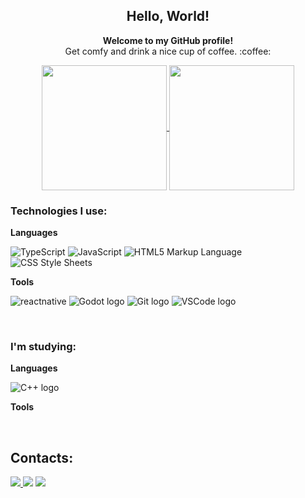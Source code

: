 <div align="center">
  <h2><strong>Hello, World!</strong></h2>
  <p><strong>Welcome to my GitHub profile!</strong> </br>Get comfy and drink a nice cup of coffee. :coffee:</p>
</div>
<div align="center">
  <p>
    <a href="https://github.com/raulguilhermedias/github-readme-stats">
      <img height=200 align="center" src="https://github-readme-stats-three-iota-48.vercel.app/api?username=raulguilhermedias&show_icons=true&theme=holi&include_all_commits=true&card_width=320" />
    </a>
    <a href="https://github.com/raulguilhermedias/github-readme-stats">
      <img height=200 align="center" src="https://github-readme-stats-three-iota-48.vercel.app/api/top-langs/?username=raulguilhermedias&show_icons=true&theme=holi&layout=compact&card_width=320" />
    </a>
  </p>
</div>

<div>
  <h3>Technologies I use: </h3>
  <p><strong>Languages</strong></p>
  <p>
    <img src="https://img.shields.io/badge/TypeScript-007ACC?style=for-the-badge&logo=typescript&logoColor=white" alt="TypeScript">
    <img src="https://img.shields.io/badge/JavaScript-323330?style=for-the-badge&logo=javascript&logoColor=F7DF1E" alt="JavaScript">
    <img src="https://img.shields.io/badge/HTML5-E34F26?style=for-the-badge&logo=html5&logoColor=white" alt="HTML5 Markup Language">
    <img src="https://img.shields.io/badge/CSS3-1572B6?style=for-the-badge&logo=css3&logoColor=white" alt="CSS Style Sheets">
  </p>
  <p><strong>Tools</strong></p>
  <p>
    <img src="https://img.shields.io/badge/React_Native-20232A?style=for-the-badge&logo=react&logoColor=61DAFB" alt="reactnative">
    <img src="https://img.shields.io/badge/Godot-478CBF?style=for-the-badge&logo=GodotEngine&logoColor=white" alt="Godot logo">
    <img src="https://img.shields.io/badge/GIT-E44C30?style=for-the-badge&logo=git&logoColor=white" alt="Git logo">
    <img src="https://img.shields.io/badge/VSCode-0078D4?style=for-the-badge&logo=visual%20studio%20code&logoColor=white" alt="VSCode logo">
  </p>
</div>

&nbsp;

<div>
  <h3>I'm studying: </h3>
  <p><strong>Languages</strong></p>
  <p>
    <img src="https://img.shields.io/badge/C%2B%2B-00599C?style=for-the-badge&logo=c%2B%2B&logoColor=white" alt="C++ logo">
  </p>
  <p><strong>Tools</strong></p>
</div>

&nbsp;&nbsp;

## Contacts:

<div> 
<a href="https://www.instagram.com/raulguilhermedias" target="_blank"><img src="https://img.shields.io/badge/-Instagram-%23E4405F?style=for-the-badge&logo=instagram&logoColor=white">
</a>
<a href = "mailto:raulguilhermedias@gmail.com"> <img src="https://img.shields.io/badge/-Gmail-%23333?style=for-the-badge&logo=gmail&logoColor=white" target="_blank"></a>
<a href="https://www.linkedin.com/in/raul-guilherme-47413b278/" target="_blank"><img src="https://img.shields.io/badge/-LinkedIn-%230077B5?style=for-the-badge&logo=linkedin&logoColor=white"  target="_blank"></a> 
</div>&nbsp;&nbsp;

